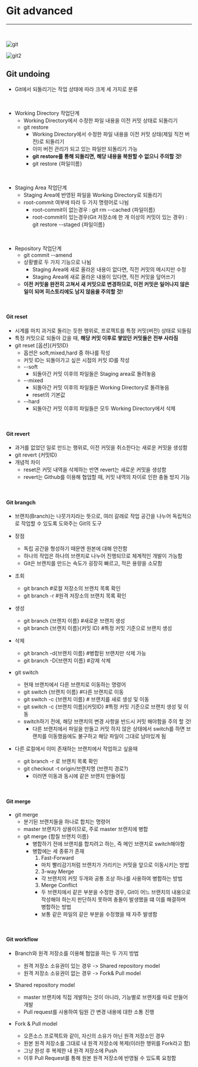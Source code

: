 # Git advanced

<hr>
<br>

![git](https://miro.medium.com/max/686/1*diRLm1S5hkVoh5qeArND0Q.png)

![git2](https://i.stack.imgur.com/MgaV9.png)
## Git undoing

- Git에서 되돌리기는 작업 상태에 따라 크게 세 가지로 분류

<br>

- Working Directory 작업단계
  - Working Directory에서 수정한 파일 내용을 이전 커밋 상태로 되돌리기
  - git restore
    - Working Directory에서 수정한 파일 내용을 이전 커밋 상태(제일 직전 버전)로 되돌리기
    - 이미 버전 관리가 되고 있는 파일만 되돌리기 가능
    - **git restore를 통해 되돌리면, 해당 내용을 복원할 수 없으니 주의할 것!**
    - git restore {파일이름}

<br>

- Staging Area 작업단계 
  - Staging Area에 반영된 파일을 Working Directory로 되돌리기 
  - root-commit 여부에 따라 두 가지 명령어로 나뉨
    - root-commit이 없는경우 : git rm --cached {파일이름}
    - root-commit이 있는경우(Git 저장소에 한 개 이상의 커밋이 있는 경우) : git restore --staged {파일이름}

<br>

- Repository 작업단계
  - git commit --amend
  - 상황별로 두 가지 기능으로 나뉨
    - Staging Area에 새로 올라온 내용이 없다면, 직전 커밋의 메시지만 수정
    - Staging Area에 새로 올라온 내용이 있다면, 직전 커밋을 덮어쓰기
  - **이전 커밋을 완전히 고쳐서 새 커밋으로 변경하므로, 이전 커밋은 일어나지 않은 일이 되며 히스토리에도 남지 않음을 주의할 것!**

<br>

#### Git reset

- 시계를 마치 과거로 돌리는 듯한 행위로, 프로젝트를 특정 커밋(버전) 상태로 되돌림
- 특정 커밋으로 되돌아 갔을 때, **해당 커밋 이후로 쌓았던 커밋들은 전부 사라짐**
- git reset [옵션]{커밋ID}
  - 옵션은 soft,mixed,hard 중 하나를 작성
  - 커밋 ID는 되돌아가고 싶은 시점의 커밋 ID를 작성
  - --soft
    - 되돌아간 커밋 이후의 파일들은 Staging area로 돌려놓음
  - --mixed
    - 되돌아간 커밋 이후의 파일들은 Working Directory로 돌려놓음
    - reset의 기본값
  - --hard
    - 되돌아간 커밋 이후의 파일들은 모두 Working Directory에서 삭제

<br>

#### Git revert

- 과거를 없었던 일로 만드는 행위로, 이전 커밋을 취소한다는 새로운 커밋을 생성함
- git revert {커밋ID}
- 개념적 차이
  - reset은 커밋 내역을 삭제하는 반면 revert는 새로운 커밋을 생성함
  - revert는 Github를 이용해 협업할 때, 커밋 내역의 차이로 인한 충돌 방지 기능

<br>

#### Git brangch

- 브랜치(Branch)는 나뭇가지라는 뜻으로, 여러 갈래로 작업 공간을 나누어 독립적으로 작업할 수 있도록 도와주는 Git의 도구
- 장점
  - 독립 공간을 형성하기 때문엔 원본에 대해 안전함
  - 하나의 작업은 하나의 브랜치로 나누어 진행되므로 체계적인 개발이 가능함
  - Git은 브랜치를 만드는 속도가 굉장히 빠르고, 적은 용량을 소모함

- 조회
  - git branch #로컬 저장소의 브랜치 목록 확인
  - git branch -r #원격 저장소의 브랜치 목록 확인
- 생성
  - git branch {브랜치 이름} #새로운 브랜치 생성
  - git branch {브랜치 이름}{커밋 ID} #특정 커밋 기준으로 브랜치 생성
- 삭제
  - git branch -d{브랜치 이름} #병합된 브랜치만 삭제 가능
  - git branch -D{브랜치 이름} #강제 삭제
- git switch
  - 현재 브랜치에서 다른 브랜치로 이동하는 명령어
  - git switch {브랜치 이름} #다른 브랜치로 이동
  - git switch -c {브랜치 이름} # 브랜치를 새로 생성 및 이동
  - git switch -c {브랜치 이름}{커밋ID} #특정 커밋 기준으로 브랜치 생성 및 이동
  - switch하기 전에, 해당 브랜치의 변경 사항을 반드시 커밋 해야함을 주의 할 것!
    - 다른 브랜치에서 파일을 만들고 커밋 하지 않은 상태에서 switch를 하면 브랜치를 이동했음에도 불구하고 해당 파일이 그대로 남아있게 됨
- 다른 로컬에서 이미 존재하는 브랜치에서 작업하고 싶을때
  - git branch -r 로 브랜치 목록 확인
  - git checkout -t origin/브랜치명 (브랜치 경로?)
    - 이러면 이동과 동시에 같은 브랜치 만들어짐

<br>

#### Git merge

- git merge
  - 분기된 브랜치들을 하나로 합치는 명령어
  - master 브랜치가 상용이므로, 주로 master 브랜치에 병합
  - git merge {합칠 브랜치 이름}
    - 병합하기 전에 브랜치를 합치려고 하는, 즉 메인 브랜치로 switch해야함
    - 병합에는 세 종류가 존재
      1. Fast-Forward
        - 마치 빨리감기처럼 브랜치가 가리키는 커밋을 앞으로 이동시키는 방법
      2. 3-way Merge
        - 각 브랜치의 커밋 두개와 공통 조상 하나를 사용하여 병합하는 방법  
      3. Merge Conflict
        - 두 브랜치에서 같은 부분을 수정한 경우, Git이 어느 브랜치의 내용으로 작성해야 하는지 판단하지 못하여 충돌이 발생했을 떄 이를 해결하며 병합하는 방법
        - 보통 같은 파일의 같은 부분을 수정했을 때 자주 발생함

<br>

#### Git workflow

- Branch와 원격 저장소를 이용해 협업을 하는 두 가지 방법
  - 원격 저장소 소유권이 있는 경우 -> Shared repository model
  - 원격 저장소 소유권이 없는 경우 -> Fork& Pull model

- Shared repository model
  - master 브랜치에 직접 개발하는 것이 아니라, 기능별로 브랜치를 따로 만들어 개발
  - Pull request를 사용하여 팀원 간 변경 내용에 대한 소통 진행

- Fork & Pull model
  - 오픈소스 프로젝트와 같이, 자신의 소유가 아닌 원격 저장소인 경우
  - 원본 원격 저장소를 그대로 내 원격 저장소에 복제(이러한 행위를 Fork라고 함)
  - 그낭 완성 후 복제한 내 원격 저장소에 Push
  - 이후 Pull Request를 통해 원본 원격 저장소에 반영될 수 있도록 요청함